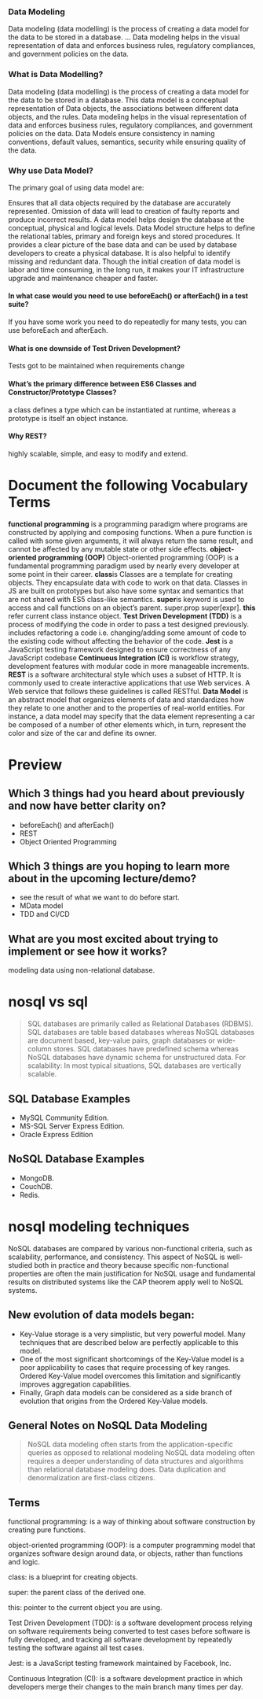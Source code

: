 ### Data Modeling
Data modeling (data modelling) is the process of creating a data model for the data to be stored in a database. ... Data modeling helps in the visual representation of data and enforces business rules, regulatory compliances, and government policies on the data.


### What is Data Modelling?
Data modeling (data modelling) is the process of creating a data model for the data to be stored in a database. This data model is a conceptual representation of Data objects, the associations between different data objects, and the rules. Data modeling helps in the visual representation of data and enforces business rules, regulatory compliances, and government policies on the data. Data Models ensure consistency in naming conventions, default values, semantics, security while ensuring quality of the data.

### Why use Data Model?

The primary goal of using data model are:

Ensures that all data objects required by the database are accurately represented. Omission of data will lead to creation of faulty reports and produce incorrect results.
A data model helps design the database at the conceptual, physical and logical levels.
Data Model structure helps to define the relational tables, primary and foreign keys and stored procedures.
It provides a clear picture of the base data and can be used by database developers to create a physical database.
It is also helpful to identify missing and redundant data.
Though the initial creation of data model is labor and time consuming, in the long run, it makes your IT infrastructure upgrade and maintenance cheaper and faster.

#### In what case would you need to use beforeEach() or afterEach() in a test suite?

If you have some work you need to do repeatedly for many tests, you can use beforeEach and afterEach.

#### What is one downside of Test Driven Development?

Tests got to be maintained when requirements change

#### What’s the primary difference between ES6 Classes and Constructor/Prototype Classes?

a class defines a type which can be instantiated at runtime, whereas a prototype is itself an object instance.

#### Why REST?

highly scalable, simple, and easy to modify and extend.

# Document the following Vocabulary Terms
**functional programming** is a programming paradigm where programs are constructed by applying and composing functions. When a pure function is called with some given arguments, it will always return the same result, and cannot be affected by any mutable state or other side effects.
**object-oriented programming (OOP)** Object-oriented programming (OOP) is a fundamental programming paradigm used by nearly every developer at some point in their career.
**class**is Classes are a template for creating objects. They encapsulate data with code to work on that data. Classes in JS are built on prototypes but also have some syntax and semantics that are not shared with ES5 class-like semantics.
**super**is keyword is used to access and call functions on an object’s parent. super.prop super[expr].
**this** refer current class instance object.
**Test Driven Development (TDD)** is a process of modifying the code in order to pass a test designed previously. includes refactoring a code i.e. changing/adding some amount of code to the existing code without affecting the behavior of the code.
**Jest** is a JavaScript testing framework designed to ensure correctness of any JavaScript codebase
**Continuous Integration (CI)** is workflow strategy, development features with modular code in more manageable increments.
**REST** is a software architectural style which uses a subset of HTTP. It is commonly used to create interactive applications that use Web services. A Web service that follows these guidelines is called RESTful.
**Data Model** is an abstract model that organizes elements of data and standardizes how they relate to one another and to the properties of real-world entities. For instance, a data model may specify that the data element representing a car be composed of a number of other elements which, in turn, represent the color and size of the car and define its owner. 
# Preview
## Which 3 things had you heard about previously and now have better clarity on?
* beforeEach() and afterEach()
* REST
* Object Oriented Programming
## Which 3 things are you hoping to learn more about in the upcoming lecture/demo?
* see the result of what we want to do before start.
* MData model
* TDD and CI/CD
## What are you most excited about trying to implement or see how it works?
modeling data using non-relational database.
# nosql vs sql
> SQL databases are primarily called as Relational Databases (RDBMS).
> SQL databases are table based databases whereas NoSQL databases are document based, key-value pairs, graph databases or wide-column stores. 
> SQL databases have predefined schema whereas NoSQL databases have dynamic schema for unstructured data.
> For scalability: In most typical situations, SQL databases are vertically scalable.
## SQL Database Examples
*  MySQL Community Edition.
* MS-SQL Server Express Edition.
* Oracle Express Edition
## NoSQL Database Examples
* MongoDB.
* CouchDB.
* Redis.
# nosql modeling techniques
NoSQL databases are compared by various non-functional criteria, such as scalability, performance, and consistency. This aspect of NoSQL is well-studied both in practice and theory because specific non-functional properties are often the main justification for NoSQL usage and fundamental results on distributed systems like the CAP theorem apply well to NoSQL systems. 
##  New evolution of data models began:
* Key-Value storage is a very simplistic, but very powerful model. Many techniques that are described below are perfectly applicable to this model.
* One of the most significant shortcomings of the Key-Value model is a poor applicability to cases that require processing of key ranges. Ordered Key-Value model overcomes this limitation and significantly improves aggregation capabilities.
* Finally, Graph data models can be considered as a side branch of evolution that origins from the Ordered Key-Value models.
## General Notes on NoSQL Data Modeling


> NoSQL data modeling often starts from the application-specific queries as opposed to relational modeling
> NoSQL data modeling often requires a deeper understanding of data structures and algorithms than relational database modeling does. 
> Data duplication and denormalization are first-class citizens.


## Terms
 
functional programming: is a way of thinking about software construction by creating pure functions.

object-oriented programming (OOP): is a computer programming model that organizes software design around data, or objects, rather than functions and logic.

class: is a blueprint for creating objects.

super: the parent class of the derived one.

this: pointer to the current object you are using.

Test Driven Development (TDD): is a software development process relying on software requirements being converted to test cases before software is fully developed, and tracking all software development by repeatedly testing the software against all test cases.

Jest: is a JavaScript testing framework maintained by Facebook, Inc.

Continuous Integration (CI): is a software development practice in which developers merge their changes to the main branch many times per day.
